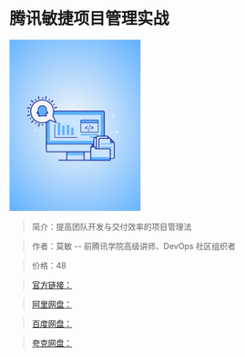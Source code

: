 # 腾讯敏捷项目管理实战

![img](../../assets/CgqCHl9_z5SAXSTaAAFDzbIkpyA987.png)

> 简介：提高团队开发与交付效率的项目管理法

> 作者：莫敏 -- 前腾讯学院高级讲师、DevOps 社区组织者

> 价格：48

> [官方链接：]()

> [阿里网盘：]()

> [百度网盘：]()

> [夸克网盘：]()
